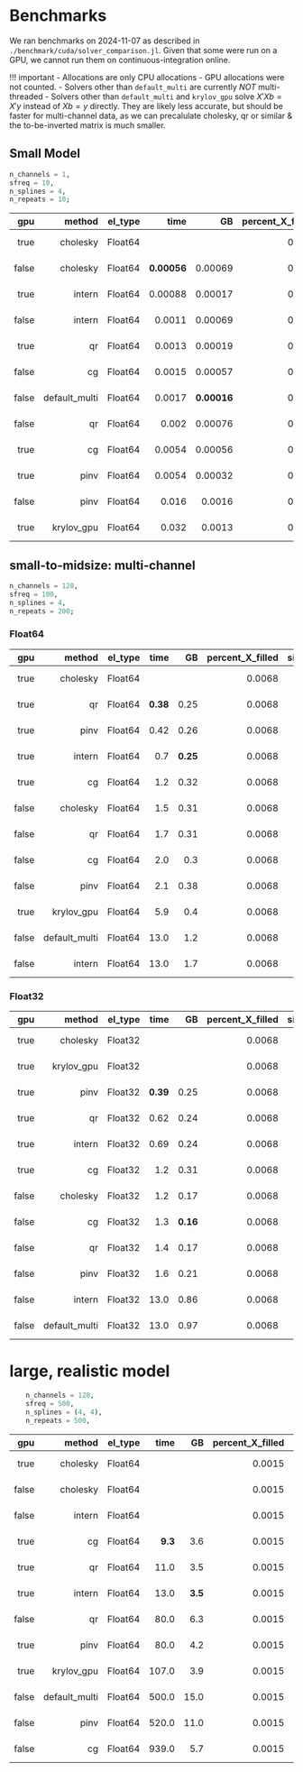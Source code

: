 # Benchmarks

We ran benchmarks on 2024-11-07 as described in `./benchmark/cuda/solver_comparison.jl`. Given that some were run on a GPU, we cannot run them on continuous-integration online.

!!! important
    - Allocations are only CPU allocations - GPU allocations were not counted. 
    - Solvers other than `default_multi` are currently *NOT* multi-threaded
    - Solvers other than `default_multi` and `krylov_gpu` solve $X'Xb = X'y$ instead of $Xb=y$ directly. They are likely less accurate, but should be faster for multi-channel data, as we can precalulate cholesky, qr or similar & the to-be-inverted matrix is much smaller.

## Small Model
```julia  
n_channels = 1,
sfreq = 10,
n_splines = 4,
n_repeats = 10;
```

| **gpu** | **method**     | **el\_type** | **time**    | **GB**      | **percent\_X\_filled** | **sizeDesign** | **n\_channels** | **overlap** | **comment**         |
|--------:|---------------:|-------------:|------------:|------------:|-----------------------:|---------------:|----------------:|------------:|--------------------:|
| true    | cholesky       | Float64      |             |             | 0.068                  | (1190, 130)    | 1               | (0.2, 0.2)  | PosDefException(-1) |
| false   | cholesky       | Float64      | **0.00056** | 0.00069     | 0.068                  | (1190, 130)    | 1               | (0.2, 0.2)  |                     |
| true    | intern         | Float64      | 0.00088     | 0.00017     | 0.068                  | (1190, 130)    | 1               | (0.2, 0.2)  |                     |
| false   | intern         | Float64      | 0.0011      | 0.00069     | 0.068                  | (1190, 130)    | 1               | (0.2, 0.2)  |                     |
| true    | qr             | Float64      | 0.0013      | 0.00019     | 0.068                  | (1190, 130)    | 1               | (0.2, 0.2)  |                     |
| false   | cg             | Float64      | 0.0015      | 0.00057     | 0.068                  | (1190, 130)    | 1               | (0.2, 0.2)  |                     |
| false   | default\_multi | Float64      | 0.0017      | **0.00016** | 0.068                  | (1190, 130)    | 1               | (0.2, 0.2)  |                     |
| false   | qr             | Float64      | 0.002       | 0.00076     | 0.068                  | (1190, 130)    | 1               | (0.2, 0.2)  |                     |
| true    | cg             | Float64      | 0.0054      | 0.00056     | 0.068                  | (1190, 130)    | 1               | (0.2, 0.2)  |                     |
| true    | pinv           | Float64      | 0.0054      | 0.00032     | 0.068                  | (1190, 130)    | 1               | (0.2, 0.2)  |                     |
| false   | pinv           | Float64      | 0.016       | 0.0016      | 0.068                  | (1190, 130)    | 1               | (0.2, 0.2)  |                     |
| true    | krylov\_gpu    | Float64      | 0.032       | 0.0013      | 0.068                  | (1190, 130)    | 1               | (0.2, 0.2)  |                     |

## small-to-midsize: multi-channel
```julia   
n_channels = 128,
sfreq = 100,
n_splines = 4,
n_repeats = 200;
```
### Float64
| **gpu** | **method**     | **el\_type** | **time** | **GB**   | **percent\_X\_filled** | **sizeDesign** | **n\_channels** | **overlap** | **comment**         |
|--------:|---------------:|-------------:|---------:|---------:|-----------------------:|---------------:|----------------:|------------:|--------------------:|
| true    | cholesky       | Float64      |          |          | 0.0068                 | (239522, 1210) | 128             | (0.2, 0.2)  | PosDefException(-1) |
| true    | qr             | Float64      | **0.38** | 0.25     | 0.0068                 | (239522, 1210) | 128             | (0.2, 0.2)  |                     |
| true    | pinv           | Float64      | 0.42     | 0.26     | 0.0068                 | (239522, 1210) | 128             | (0.2, 0.2)  |                     |
| true    | intern         | Float64      | 0.7      | **0.25** | 0.0068                 | (239522, 1210) | 128             | (0.2, 0.2)  |                     |
| true    | cg             | Float64      | 1.2      | 0.32     | 0.0068                 | (239522, 1210) | 128             | (0.2, 0.2)  |                     |
| false   | cholesky       | Float64      | 1.5      | 0.31     | 0.0068                 | (239522, 1210) | 128             | (0.2, 0.2)  |                     |
| false   | qr             | Float64      | 1.7      | 0.31     | 0.0068                 | (239522, 1210) | 128             | (0.2, 0.2)  |                     |
| false   | cg             | Float64      | 2.0      | 0.3      | 0.0068                 | (239522, 1210) | 128             | (0.2, 0.2)  |                     |
| false   | pinv           | Float64      | 2.1      | 0.38     | 0.0068                 | (239522, 1210) | 128             | (0.2, 0.2)  |                     |
| true    | krylov\_gpu    | Float64      | 5.9      | 0.4      | 0.0068                 | (239522, 1210) | 128             | (0.2, 0.2)  |                     |
| false   | default\_multi | Float64      | 13.0     | 1.2      | 0.0068                 | (239522, 1210) | 128             | (0.2, 0.2)  |                     |
| false   | intern         | Float64      | 13.0     | 1.7      | 0.0068                 | (239522, 1210) | 128             | (0.2, 0.2)  |                     |

### Float32
| **gpu** | **method**     | **el\_type** | **time**   | **GB**     | **percent\_X\_filled** | **sizeDesign** | **n\_channels** | **overlap** | **comment**         |
|--------:|---------------:|-------------:|-----------:|-----------:|-----------------------:|---------------:|----------------:|------------:|--------------------:|
| true    | cholesky       | Float32      |            |            | 0.0068                 | (239522, 1210) | 128             | (0.2, 0.2)  | PosDefException(-1) |
| true    | krylov\_gpu    | Float32      |            |            | 0.0068                 | (239522, 1210) | 128             | (0.2, 0.2)  |                     |
| true    | pinv           | Float32      | **0.39**   | 0.25       | 0.0068                 | (239522, 1210) | 128             | (0.2, 0.2)  |                     |
| true    | qr             | Float32      | 0.62       | 0.24       | 0.0068                 | (239522, 1210) | 128             | (0.2, 0.2)  |                     |
| true    | intern         | Float32      | 0.69       | 0.24       | 0.0068                 | (239522, 1210) | 128             | (0.2, 0.2)  |                     |
| true    | cg             | Float32      | 1.2        | 0.31       | 0.0068                 | (239522, 1210) | 128             | (0.2, 0.2)  |                     |
| false   | cholesky       | Float32      | 1.2        | 0.17       | 0.0068                 | (239522, 1210) | 128             | (0.2, 0.2)  |                     |
| false   | cg             | Float32      | 1.3        |**0.16**    | 0.0068                 | (239522, 1210) | 128             | (0.2, 0.2)  |                     |
| false   | qr             | Float32      | 1.4        | 0.17       | 0.0068                 | (239522, 1210) | 128             | (0.2, 0.2)  |                     |
| false   | pinv           | Float32      | 1.6        | 0.21       | 0.0068                 | (239522, 1210) | 128             | (0.2, 0.2)  |                     |
| false   | intern         | Float32      | 13.0       | 0.86       | 0.0068                 | (239522, 1210) | 128             | (0.2, 0.2)  |                     |
| false   | default\_multi | Float32      | 13.0       | 0.97       | 0.0068                 | (239522, 1210) | 128             | (0.2, 0.2)  |                     |


# large, realistic model
```julia
    n_channels = 128,
    sfreq = 500,
    n_splines = (4, 4),
    n_repeats = 500,
```
| **gpu** | **method**     | **el\_type** | **time** | **GB**  | **percent\_X\_filled** | **sizeDesign**  | **n\_channels** | **overlap** | **comment**             |
|--------:|---------------:|-------------:|---------:|--------:|-----------------------:|----------------:|----------------:|------------:|------------------------:|
| true    | cholesky       | Float64      |          |         | 0.0015                 | (3001479, 9616) | 128             | (0.2, 0.2)  | PosDefException(-1)     |
| false   | cholesky       | Float64      |          |         | 0.0015                 | (3001479, 9616) | 128             | (0.2, 0.2)  | PosDefException(2760)   |
| false   | intern         | Float64      |          |         | 0.0015                 | (3001479, 9616) | 128             | (0.2, 0.2)  | SingularException(9599) |
| true    | cg             | Float64      | **9.3**  | 3.6     | 0.0015                 | (3001479, 9616) | 128             | (0.2, 0.2)  |                         |
| true    | qr             | Float64      | 11.0     | 3.5     | 0.0015                 | (3001479, 9616) | 128             | (0.2, 0.2)  |                         |
| true    | intern         | Float64      | 13.0     | **3.5** | 0.0015                 | (3001479, 9616) | 128             | (0.2, 0.2)  |                         |
| false   | qr             | Float64      | 80.0     | 6.3     | 0.0015                 | (3001479, 9616) | 128             | (0.2, 0.2)  |                         |
| true    | pinv           | Float64      | 80.0     | 4.2     | 0.0015                 | (3001479, 9616) | 128             | (0.2, 0.2)  |                         |
| true    | krylov\_gpu    | Float64      | 107.0    | 3.9     | 0.0015                 | (3001479, 9616) | 128             | (0.2, 0.2)  |                         |
| false   | default\_multi | Float64      | 500.0    | 15.0    | 0.0015                 | (3001479, 9616) | 128             | (0.2, 0.2)  |                         |
| false   | pinv           | Float64      | 520.0    | 11.0    | 0.0015                 | (3001479, 9616) | 128             | (0.2, 0.2)  |                         |
| false   | cg             | Float64      | 939.0    | 5.7     | 0.0015                 | (3001479, 9616) | 128             | (0.2, 0.2)  |                         |